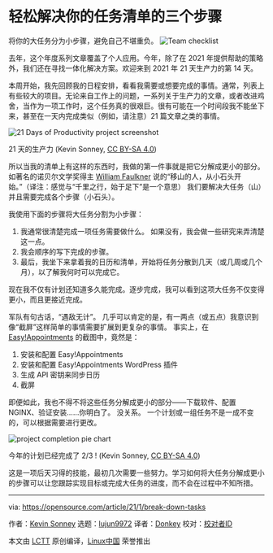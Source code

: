 [#]: collector: (lujun9972)
[#]: translator: (Donkey)
[#]: reviewer: ( )
[#]: publisher: ( )
[#]: url: ( )
[#]: subject: (3 stress-free steps to tackling your task list)
[#]: via: (https://opensource.com/article/21/1/break-down-tasks)
[#]: author: (Kevin Sonney https://opensource.com/users/ksonney)

轻松解决你的任务清单的三个步骤
======
将你的大任务分为小步骤，避免自己不堪重负。
![Team checklist][1]

去年，这个年度系列文章覆盖了个人应用。今年，除了在 2021 年提供帮助的策略外，我们还在寻找一体化解决方案。欢迎来到 2021 年 21 天生产力的第 14 天。

本周开始，我先回顾我的日程安排，看看我需要或想要完成的事情。通常，列表上有些较大的项目。无论来自工作上的问题，一系列关于生产力的文章，或者改进鸡舍，当作为一项工作时，这个任务真的很艰巨。很有可能在一个时间段我不能坐下来，甚至在一天内完成类似（例如，请注意）21 篇文章之类的事情。

![21 Days of Productivity project screenshot][2]

21 天的生产力 (Kevin Sonney, [CC BY-SA 4.0][3])

所以当我的清单上有这样的东西时，我做的第一件事就是把它分解成更小的部分。如著名的诺贝尔文学奖得主 [William Faulkner][4] 说的“移山的人，从小石头开始。”（译注：感觉与“千里之行，始于足下”是一个意思） 我们要解决大任务（山）并且需要完成各个步骤（小石头）。


我使用下面的步骤将大任务分割为小步骤：

  1. 我通常很清楚完成一项任务需要做什么。 如果没有，我会做一些研究来弄清楚这一点。
  2. 我会顺序的写下完成的步骤。
  3. 最后，我坐下来拿着我的日历和清单，开始将任务分散到几天（或几周或几个月），以了解我何时可以完成它。


现在我不仅有计划还知道多久能完成。逐步完成，我可以看到这项大任务不仅变得更小，而且更接近完成。

军队有句古话，“遇敌无计”。 几乎可以肯定的是，有一两点（或五点）我意识到像“截屏”这样简单的事情需要扩展到更复杂的事情。 事实上，在 [Easy!Appointments][5] 的截图中，竟然是：

  1. 安装和配置 Easy!Appointments
  2. 安装和配置 Easy!Appointments WordPress 插件
  3. 生成 API 密钥来同步日历
  4. 截屏



即便如此，我也不得不将这些任务分解成更小的部分——下载软件、配置 NGINX、验证安装……你明白了。 没关系。 一个计划或一组任务不是一成不变的，可以根据需要进行更改。

![project completion pie chart][6]

今年的计划已经完成了 2/3 ! (Kevin Sonney, [CC BY-SA 4.0][3])

这是一项后天习得的技能，最初几次需要一些努力。学习如何将大任务分解成更小的步骤可以让您跟踪实现目标或完成大任务的进度，而不会在过程中不知所措。

--------------------------------------------------------------------

via: https://opensource.com/article/21/1/break-down-tasks

作者：[Kevin Sonney][a]
选题：[lujun9972][b]
译者：[Donkey](https://github.com/Donkey-Hao)
校对：[校对者ID](https://github.com/校对者ID)

本文由 [LCTT](https://github.com/LCTT/TranslateProject) 原创编译，[Linux中国](https://linux.cn/) 荣誉推出

[a]: https://opensource.com/users/ksonney
[b]: https://github.com/lujun9972
[1]: https://opensource.com/sites/default/files/styles/image-full-size/public/lead-images/checklist_todo_clock_time_team.png?itok=1z528Q0y (Team checklist)
[2]: https://opensource.com/sites/default/files/day14-image1.png
[3]: https://creativecommons.org/licenses/by-sa/4.0/
[4]: https://en.wikipedia.org/wiki/William_Faulkner
[5]: https://opensource.com/article/21/1/open-source-scheduler
[6]: https://opensource.com/sites/default/files/day14-image2_1.png

